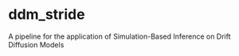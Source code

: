 # ddm_stride
A pipeline for the application of Simulation-Based Inference on Drift Diffusion Models
